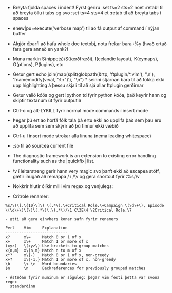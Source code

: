 - Breyta fjolda spaces i indent! Fyrst geriru
:set ts=2 sts=2 noet
:retab!
til að breyta öllu í tabs og svo
:set ts=4 sts=4 et
:retab
til að breyta tabs í spaces

- enew|pu=execute('verbose map') til að fá output af command í nýjan buffer

- Algjör óþarfi að hafa whole doc textobj, nota frekar bara :%y (hvað ertað fara gera annað en yank?)

- Muna markin S(nippets)/S(tærðfræði), I(celandic layout), 
    K(eymaps), O(ptions), P(lugins), etc

- Getur gert 
   echo join(map(split(globpath(&rtp, 'ftplugin/*.vim'), '\n'), 'fnamemodify(v:val, ":t:r")'), "\n") * seinni stjarnan bara til að fokka ekki upp highlighting á þessu skjali
   til að sjá allar ftplugin gerðirnar

- Getur valið kóða og gert !python td fyrir python kóða, 
    það keyrir hann og skiptir textanum út fyrir outputið

- Ctrl-o og alt-LYKILL fyrir normal mode commands í insert mode

- Þegar þú ert að horfá fólk tala þá ertu ekki að upplifa það sem þau
    eru að upplifa sem sem skýrir að þú finnur ekki væbið

- Ctrl-u í insert mode strokar alla línuna (nema leading whitespace)

- :so til að sourcea current file

- The diagnostic framework is an extension to existing error handling functionality such as the |quickfix| list.

- \v í leitarstreng gerir hann very magic svo þarft ekki að escapea stöff,
  gætir íhugað að remappa / í /\v og gera shortcut fyrir :%s/\v

- Nokkrir hlutir ólíkir milli vim regex og venjulegs:

- Critrole renamer: 
```
%s/\(\[.\{10}\]\) \(.*\).\+Critical Role.\+Campaign \(\d\+\), Episode \(\d\+\)\(\)\(.*\)\.\(.*\)/\1 C\3E\4 \2Critical Role.\7

- ætti að gera einvhers konar safn fyrir renamers

Perl    Vim     Explanation
---------------------------
x?      x\=     Match 0 or 1 of x
x+      x\+     Match 1 or more of x
(xyz)   \(xyz\) Use brackets to group matches
x{n,m}  x\{n,m} Match n to m of x
x*?     x\{-}   Match 0 or 1 of x, non-greedy
x+?     x\{-1,} Match 1 or more of x, non-greedy
\b      \< \>   Word boundaries
$n      \n      Backreferences for previously grouped matches

- Ástæðan fyrir muninum er söguleg: þegar vim festi þetta var svona regex
  standardinn 
